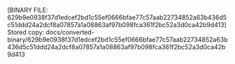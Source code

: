 [BINARY FILE: 629b9e0938f37d1edcef2bd1c55ef0666bfae77c57aab22734852a63b436d5c51ddd24a2dcf8a07857a1a08863af97b098fca361f2bc52a3d0ca42b9d413]
Stored copy: docs/converted-binary/629b9e0938f37d1edcef2bd1c55ef0666bfae77c57aab22734852a63b436d5c51ddd24a2dcf8a07857a1a08863af97b098fca361f2bc52a3d0ca42b9d413
